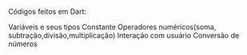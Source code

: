 Códigos feitos em Dart:

Variáveis e seus tipos
Constante
Operadores numéricos(soma, subtração,divisão,multiplicação)
Interação com usuário
Conversão de números